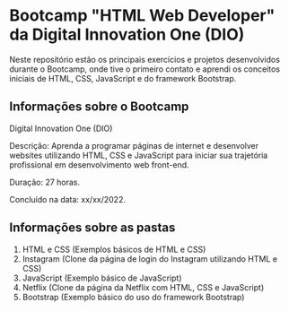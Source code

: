 # Bootcamp "HTML Web Developer" da Digital Innovation One (DIO)
Neste repositório estão os principais exercícios e projetos desenvolvidos durante o Bootcamp, onde tive o primeiro contato e aprendi os conceitos iniciais de HTML, CSS, JavaScript e do framework Bootstrap.
## Informações sobre o Bootcamp
Digital Innovation One (DIO)

Descrição: Aprenda a programar páginas de internet e desenvolver websites utilizando HTML, CSS e JavaScript para iniciar sua trajetória profissional em desenvolvimento web front-end.

Duração: 27 horas.

Concluído na data: xx/xx/2022.
## Informações sobre as pastas
1. HTML e CSS (Exemplos básicos de HTML e CSS)
2. Instagram (Clone da página de login do Instagram utilizando HTML e CSS)
3. JavaScript (Exemplo básico de JavaScript)
4. Netflix (Clone da página da Netflix com HTML, CSS e JavaScript)
5. Bootstrap (Exemplo básico do uso do framework Bootstrap)
